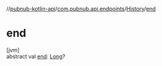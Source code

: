 //[pubnub-kotlin-api](../../../index.md)/[com.pubnub.api.endpoints](../index.md)/[History](index.md)/[end](end.md)

# end

[jvm]\
abstract val [end](end.md): [Long](https://kotlinlang.org/api/core/kotlin-stdlib/kotlin/-long/index.html)?
